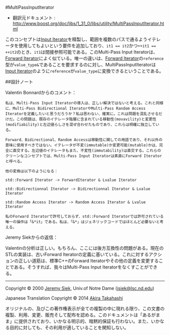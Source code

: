 #MultiPassInputIterator

- 翻訳元ドキュメント : <http://www.boost.org/doc/libs/1_31_0/libs/utility/MultiPassInputIterator.html>

このコンセプトは[Input Iterator](http://www.sgi.com/tech/stl/InputIterator.html)を精製し、範囲を複数のパスで通るようイテレータを使用してもよいという要件を追加しており、`it1 == it2`かつ`++it1 == ++it2`のとき、`it1`は間接参照可能である。このMulti-Pass Input Iteratorは、[Forward Iterator](http://www.sgi.com/tech/stl/ForwardIterator.hmtl)によく似ている。唯一の違いは、[Forward Iterator](http://www.sgi.com/tech/stl/ForwardIterator.hmtl)の`reference`型が`value_type&`であることを要求するのに対し、MultiPassInputIteratorは[Input Iterator](http://www.sgi.com/tech/stl/InputIterator.html)のように`reference`が`value_type`に変換できるということである。


##設計ノート

Valentin Bonnardからのコメント：

```
私は、Multi-Pass Input Iteratorの導入は、正しい解決ではないと考える。これと同様に、Multi-Pass Bidirectional IteratorやMulti-Pass Random Access Iteratorを定義したいと思うだろうか？私は思わない、確実に。これは問題を混乱させるだけだ。この問題は、既存のイテレータ階層に含まれている移動性(movavility)と変更性(modifiability)と左辺値らしさを混ぜ合わせたものであり、これらは明確に独立している。

Forward、Bidirectional、Random Accessは移動性に関しての用語であり、それ以外の意味に使用すべきではない。イテレータが不変(immutable)か変更可能(mutable)かは、完全に直交する。左辺値のイテレータもまた、不変性(immutability)は直交する。これらのクリーンなコンセプトでは、Multi-Pass Input Iteratorは素直にForward Iteratorと呼べる。

他の変換は以下のようになる：

std::Forward Iterator -> ForwardIterator & Lvalue Iterator

std::Bidirectionnal Iterator -> Bidirectionnal Iterator & Lvalue Iterator

std::Random Access Iterator -> Random Access Iterator & Lvalue Iterator

私のForward Iteratorで許可しておらず、std::Forward Iteratorでは許可されている唯一の操作は「&*it」である。私は、「&*」はジェネリックコードではほとんど必要ないと考える。
```

Jeremy Siekからの返信：

Valentinの分析は正しい。もちろん、ここには後方互換性の問題がある。現在のSTLの実装は、古いForward Iteratorの定義に基いている。これに対するアクションの正しい道筋は、標準C++のForward Iteratorやその他の定義を変更することである。そうすれば、我々はMulti-Pass Input Iteratorをなくすことができる。


***
Copyright © 2000 [Jeremy Siek](http://www.boost.org/doc/libs/1_31_0/people/jeremy_siek.htm), Univ.of Notre Dame (<jsiek@lsc.nd.edu>)

Japanese Translation Copyright © 2014 [Akira Takahashi](mailto:faithandbrave@gmail.com)

オリジナルの、及びこの著作権表示が全ての複製の中に現れる限り、この文書の複製、利用、変更、販売そして配布を認める。このドキュメントは「あるがまま」に提供されており、いかなる明示的、暗黙的保証も行わない。また、いかなる目的に対しても、その利用が適していることを関知しない。

